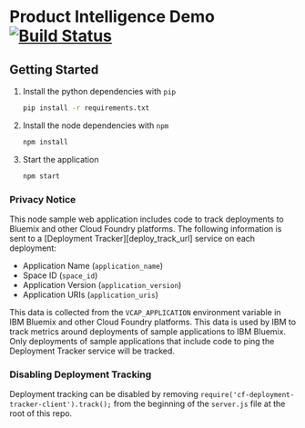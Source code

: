 # Product Intelligence Demo [![Build Status](https://travis.innovate.ibm.com/watson-developer-cloud/product-intelligence.svg?token=ouxuNEZVg24FqsCxcPYL)](https://travis.innovate.ibm.com/watson-developer-cloud/product-intelligence)

## Getting Started

1. Install the python dependencies with `pip`

    ```sh
    pip install -r requirements.txt
    ```

1. Install the node dependencies with `npm`

    ```sh
    npm install
    ```

1. Start the application

    ```sh
    npm start
    ```

### Privacy Notice

This node sample web application includes code to track deployments to Bluemix and other Cloud Foundry platforms. The following information is sent to a [Deployment Tracker][deploy_track_url] service on each deployment:

* Application Name (`application_name`)
* Space ID (`space_id`)
* Application Version (`application_version`)
* Application URIs (`application_uris`)

This data is collected from the `VCAP_APPLICATION` environment variable in IBM Bluemix and other Cloud Foundry platforms. This data is used by IBM to track metrics around deployments of sample applications to IBM Bluemix. Only deployments of sample applications that include code to ping the Deployment Tracker service will be tracked.

### Disabling Deployment Tracking

Deployment tracking can be disabled by removing `require('cf-deployment-tracker-client').track();` from the beginning of the `server.js` file at the root of this repo.
